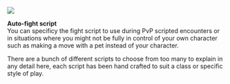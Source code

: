 [![](https://lohcdn.com/images/t_optionspvp.jpg)](https://lohcdn.com/images/optionspvp.jpg)

**Auto-fight script**  
You can specificy the fight script to use during PvP scripted encounters or in situations where you might not be fully in control of your own character such as making a move with a pet instead of your character.

There are a bunch of different scripts to choose from too many to explain in any detail here, each script has been hand crafted to suit a class or specific style of play.